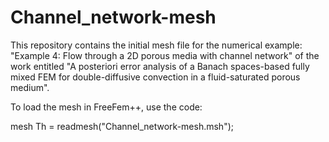 # Channel_network-mesh
This repository contains the initial mesh file for the numerical example: "Example 4: Flow through a 2D porous media with channel network" of the work entitled "A posteriori error analysis of a Banach spaces-based fully mixed FEM for double-diffusive convection in a fluid-saturated porous medium".


To load the mesh in FreeFem++, use the code:

mesh Th = readmesh("Channel_network-mesh.msh");
